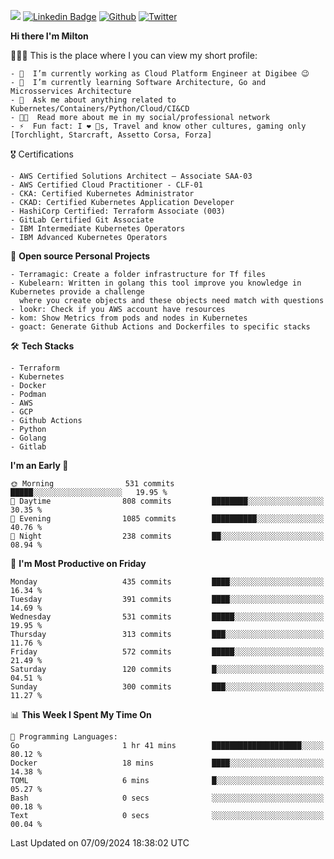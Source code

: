 ![](https://komarev.com/ghpvc/?username=miltlima&color=blueviolet) [![Linkedin Badge](https://img.shields.io/badge/-LinkedIn-blue?style=flat-square&logo=Linkedin&logoColor=white&link=https://www.linkedin.com/in/miltonlimaj/)](https://www.linkedin.com/in/miltonlimaj/) [![Github](https://img.shields.io/github/followers/miltlima?style=social)](https://github.com/miltlima?tab=followers) [![Twitter](https://img.shields.io/twitter/follow/milt_lima?style=social)](https://twitter.com/milt_lima)
 


     
**Hi there I'm Milton**

👨🏽‍💻 This is the place where I you can view my short profile:
```text
- 🔭  I’m currently working as Cloud Platform Engineer at Digibee 😉
- 🌱  I’m currently learning Software Architecture, Go and Microsservices Architecture
- 💬  Ask me about anything related to Kubernetes/Containers/Python/Cloud/CI&CD
- 👨‍💻  Read more about me in my social/professional network
- ⚡  Fun fact: I ❤️ 🐶s, Travel and know other cultures, gaming only [Torchlight, Starcraft, Assetto Corsa, Forza]
```
🎖 Certifications
```text
- AWS Certified Solutions Architect – Associate SAA-03
- AWS Certified Cloud Practitioner - CLF-01
- CKA: Certified Kubernetes Administrator
- CKAD: Certified Kubernetes Application Developer
- HashiCorp Certified: Terraform Associate (003)
- GitLab Certified Git Associate
- IBM Intermediate Kubernetes Operators
- IBM Advanced Kubernetes Operators
```
📐 **Open source Personal Projects**

```text
- Terramagic: Create a folder infrastructure for Tf files
- Kubelearn: Written in golang this tool improve you knowledge in Kubernetes provide a challenge
  where you create objects and these objects need match with questions
- lookr: Check if you AWS account have resources
- kom: Show Metrics from pods and nodes in Kubernetes
- goact: Generate Github Actions and Dockerfiles to specific stacks
```
🛠 **Tech Stacks**

```text
- Terraform
- Kubernetes
- Docker
- Podman
- AWS
- GCP
- Github Actions
- Python
- Golang
- Gitlab
```         

<!--START_SECTION:waka-->
**I'm an Early 🐤** 

```text
🌞 Morning                531 commits         █████░░░░░░░░░░░░░░░░░░░░   19.95 % 
🌆 Daytime                808 commits         ████████░░░░░░░░░░░░░░░░░   30.35 % 
🌃 Evening                1085 commits        ██████████░░░░░░░░░░░░░░░   40.76 % 
🌙 Night                  238 commits         ██░░░░░░░░░░░░░░░░░░░░░░░   08.94 % 
```
📅 **I'm Most Productive on Friday** 

```text
Monday                   435 commits         ████░░░░░░░░░░░░░░░░░░░░░   16.34 % 
Tuesday                  391 commits         ████░░░░░░░░░░░░░░░░░░░░░   14.69 % 
Wednesday                531 commits         █████░░░░░░░░░░░░░░░░░░░░   19.95 % 
Thursday                 313 commits         ███░░░░░░░░░░░░░░░░░░░░░░   11.76 % 
Friday                   572 commits         █████░░░░░░░░░░░░░░░░░░░░   21.49 % 
Saturday                 120 commits         █░░░░░░░░░░░░░░░░░░░░░░░░   04.51 % 
Sunday                   300 commits         ███░░░░░░░░░░░░░░░░░░░░░░   11.27 % 
```


📊 **This Week I Spent My Time On** 

```text
💬 Programming Languages: 
Go                       1 hr 41 mins        ████████████████████░░░░░   80.12 % 
Docker                   18 mins             ████░░░░░░░░░░░░░░░░░░░░░   14.38 % 
TOML                     6 mins              █░░░░░░░░░░░░░░░░░░░░░░░░   05.27 % 
Bash                     0 secs              ░░░░░░░░░░░░░░░░░░░░░░░░░   00.18 % 
Text                     0 secs              ░░░░░░░░░░░░░░░░░░░░░░░░░   00.04 % 
```


 Last Updated on 07/09/2024 18:38:02 UTC
<!--END_SECTION:waka-->
